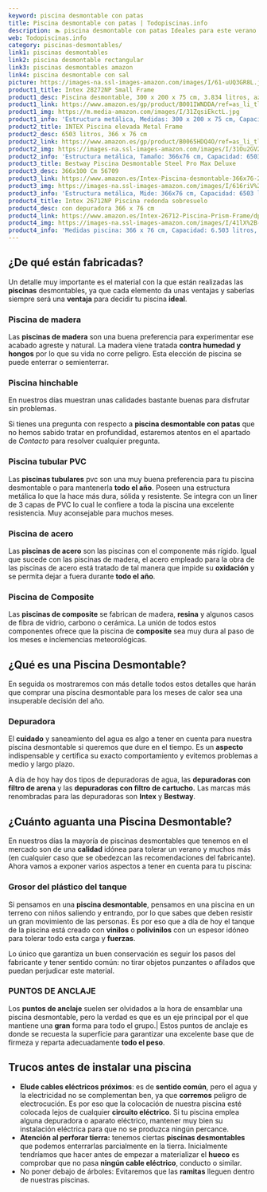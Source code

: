 ```yaml
---
keyword: piscina desmontable con patas
title: Piscina desmontable con patas | Todopiscinas.info
description: 🏊 piscina desmontable con patas Ideales para este verano 2021. Aquí puedes comprar piscina desmontable con patas y comparar con otras similares. No dejes escapar piscina desmontable con patas a un precio realmente tentador.
web: Todopiscinas.info
category: piscinas-desmontables/
link1: piscinas desmontables
link2: piscina desmontable rectangular
link3: piscinas desmontables amazon
link4: piscina desmontable con sal
picture: https://images-na.ssl-images-amazon.com/images/I/61-uUQ3GR8L.jpg
product1_title: Intex 28272NP Small Frame
product1_desc: Piscina desmontable, 300 x 200 x 75 cm, 3.834 litros, azul
product1_link: https://www.amazon.es/gp/product/B001IWNDDA/ref=as_li_tl?ie=UTF8&camp=3638&creative=24630&creativeASIN=B001IWNDDA&linkCode=as2&tag=todopiscinas0e-21&linkId=25b9d647487c889cb6ef56ed63f50ca1
product1_img: https://m.media-amazon.com/images/I/31ZqsiEkctL.jpg
product1_info: 'Estructura metálica, Medidas: 300 x 200 x 75 cm, Capacidad: 3.834 litros, Para 6 personas (+ 6 años), Fácil montaje, Forma rectangular'
product2_title: INTEX Piscina elevada Metal Frame
product2_desc: 6503 litros, 366 x 76 cm
product2_link: https://www.amazon.es/gp/product/B0065HDQ4O/ref=as_li_tl?ie=UTF8&camp=3638&creative=24630&creativeASIN=B0065HDQ4O&linkCode=as2&tag=todopiscinas0e-21&linkId=ed2430e3ba564d3527ee103df33ed7b3
product2_img: https://images-na.ssl-images-amazon.com/images/I/31Ou2GV2SAL.jpg
product2_info: 'Estructura metálica, Tamaño: 366x76 cm, Capacidad: 6503 litros, Forma circular, De 4 a 7 personas (+6 años)'
product3_title: Bestway Piscina Desmontable Steel Pro Max Deluxe
product3_desc: 366x100 Cm 56709
product3_link: https://www.amazon.es/Intex-Piscina-desmontable-366x76-28210NP/dp/B0065HDQ4O?__mk_es_ES=%C3%85M%C3%85%C5%BD%C3%95%C3%91&crid=25UQGV9HG2INI&dchild=1&keywords=piscinas+desmontables&qid=1615854176&sprefix=piscinas+dem%2Caps%2C201&sr=8-5&linkCode=ll1&tag=todopiscinas0e-21&linkId=34f200977c6cbaab1f3f4d9ac0e64755&language=es_ES&ref_=as_li_ss_tl
product3_img: https://images-na.ssl-images-amazon.com/images/I/616riV%2BiY3L.jpg
product3_info: 'Estructura metálica, Mide: 366x76 cm, Capacidad: 6503 litros, De 4 a 7 personas mayores de 6 años, Forma circular, Tecnología Super-Tough'
product4_title: Intex 26712NP Piscina redonda sobresuelo
product4_desc: con depuradora 366 x 76 cm
product4_link: https://www.amazon.es/Intex-26712-Piscina-Prism-Frame/dp/B07FB823GL?__mk_es_ES=%C3%85M%C3%85%C5%BD%C3%95%C3%91&dchild=1&keywords=piscinas+desmontables+con+depuradora&qid=1615936418&sr=8-5&linkCode=ll1&tag=todopiscinas0e-21&linkId=d98699de7830cd471766fa1daa36de34&language=es_ES&ref_=as_li_ss_tl
product4_img: https://images-na.ssl-images-amazon.com/images/I/41lX%2B-YpibL.jpg
product4_info: 'Medidas piscina: 366 x 76 cm, Capacidad: 6.503 litros, Incluye depuradora de cartucha A, Lona resistente triple capa'
---
```




## ¿De qué  están fabricadas?

Un detalle muy importante es el material con la que están realizadas las **piscinas** desmontables, ya que cada elemento da unas ventajas y saberlas siempre será una **ventaja** para decidir tu piscina **ideal**.


### Piscina de madera

Las **piscinas de madera** son una buena preferencia para experimentar ese acabado agreste y natural. La madera viene tratada **contra humedad y hongos** por lo que su vida no corre peligro. Esta elección de piscina se puede enterrar o semienterrar.


### Piscina hinchable

 En nuestros días muestran unas calidades bastante buenas para disfrutar sin problemas.

Si tienes una pregunta con respecto a **piscina desmontable con patas** que no hemos sabido tratar en profundidad, estaremos atentos en el apartado de _Contacto_ para resolver cualquier pregunta.


### Piscina tubular PVC

Las **piscinas tubulares** pvc son una muy buena preferencia para tu piscina desmontable o para mantenerla **todo el año**. Poseen una estructura metálica lo que la hace más dura, sólida y resistente. Se integra con un liner de 3 capas de PVC lo cual le confiere a toda la piscina una excelente resistencia. Muy aconsejable para muchos meses.


### Piscina de acero

Las **piscinas de acero** son las piscinas con el componente más rígido. Igual que sucede con las piscinas de madera, el acero empleado para la obra de las piscinas de acero está tratado de tal manera que impide su **oxidación** y se permita dejar a fuera durante **todo el año**.


### Piscina de Composite

Las **piscinas de composite** se fabrican de madera, **resina** y algunos casos de fibra de vidrio, carbono o cerámica. La unión de todos estos componentes ofrece que la piscina de **composite** sea muy dura al paso de los meses e inclemencias meteorológicas.
## ¿Qué es una Piscina Desmontable?



En seguida os mostraremos con más detalle todos estos detalles que harán que comprar una piscina desmontable para los meses de calor sea una insuperable decisión del año.


### Depuradora

El **cuidado** y saneamiento del agua es algo a tener en cuenta para nuestra piscina desmontable si queremos que dure en el tiempo. Es un **aspecto** indispensable y certifica su exacto comportamiento y evitemos problemas a medio y largo plazo.

A día de hoy hay dos tipos de depuradoras de agua, las **depuradoras con filtro de arena** y  las **depuradoras** **con filtro de cartucho.** Las marcas más renombradas para las depuradoras son **Intex** y **Bestway**.

<stats-list :link1=link1 :link2=link2 :link3=link3 :link4=link4 :category=category></stats-list>


## ¿Cuánto aguanta una Piscina Desmontable?

En nuestros días la mayoría de piscinas desmontables que tenemos en el mercado son de una **calidad** idónea para tolerar un verano y muchos más (en cualquier caso que se obedezcan las recomendaciones del fabricante). Ahora vamos a exponer varios aspectos a tener en cuenta para tu piscina:


### Grosor del plástico del tanque

Si pensamos en una **piscina desmontable**, pensamos en una piscina en un terreno con niños saliendo y entrando, por lo que sabes que deben resistir un gran movimiento de las personas. Es por eso que a día de hoy el tanque de la piscina está creado con **vinilos** o **polivinilos** con un espesor idóneo para tolerar todo esta carga y **fuerzas**.

Lo único que garantiza un	 buen conservación es seguir los pasos del fabricante y tener sentido común: no tirar objetos punzantes o afilados que puedan perjudicar este material.


### PUNTOS DE ANCLAJE

Los **puntos de anclaje** suelen ser olvidados a la hora de ensamblar una piscina desmontable, pero la verdad es que es un eje principal por el que mantiene una **gran** forma para todo el grupo.| Estos puntos de anclaje es donde se recuesta la superficie para garantizar una excelente base que de firmeza y reparta adecuadamente **todo el peso**.


## Trucos antes de instalar una piscina



*   **Elude cables eléctricos próximos**: es de **sentido común**, pero el agua y la electricidad no se complementan ben, ya que **corremos** peligro de electrocución. Es por eso que la colocación de nuestra piscina esté colocada lejos de cualquier **circuito eléctrico**. Si tu piscina emplea alguna depuradora o aparato eléctrico, mantener muy bien su instalación eléctrica para que no se produzca ningún percance.
*   **Atención al perforar tierra:** tenemos ciertas **piscinas desmontables** que podemos enterrarlas parcialmente en la tierra. Inicialmente tendríamos que hacer antes de empezar a materializar el **hueco** es comprobar que no pasa **ningún cable eléctrico**, conducto o similar.
*   No poner debajo de árboles: Evitaremos que las **ramitas** lleguen dentro de nuestras piscinas.

<brand-panel :title=product1_title :desc=product1_desc :img=product1_img :link=product1_link></brand-panel>

<external-banner></external-banner>
